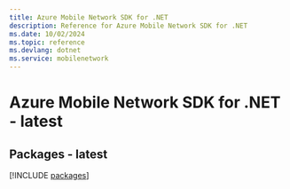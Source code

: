 ```yaml
---
title: Azure Mobile Network SDK for .NET
description: Reference for Azure Mobile Network SDK for .NET
ms.date: 10/02/2024
ms.topic: reference
ms.devlang: dotnet
ms.service: mobilenetwork
---
```

# Azure Mobile Network SDK for .NET - latest
## Packages - latest
[!INCLUDE [packages](mobile-network-index.md)]